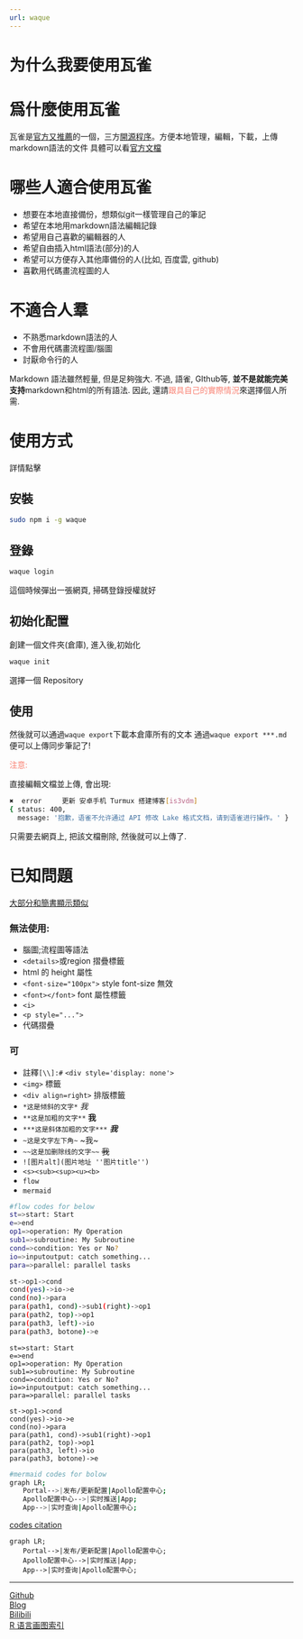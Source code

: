 ```yaml
---
url: waque
---
```


# 为什么我要使用瓦雀

# 爲什麼使用瓦雀
瓦雀是[官方又推薦](https://www.yuque.com/yuque/help/third-party-tools#waque)的一個，三方[開源程序](https://github.com/yesmeck/waque)。方便本地管理，編輯，下載，上傳markdown語法的文件
具體可以看[官方文檔](https://www.yuque.com/waquehq/docs/getting-started)
# 哪些人適合使用瓦雀
- 想要在本地直接備份，想類似git一樣管理自己的筆記
- 希望在本地用markdown語法編輯記錄
- 希望用自己喜歡的編輯器的人
- 希望自由插入html語法(部分)的人
- 希望可以方便存入其他庫備份的人(比如, 百度雲, github)
- 喜歡用代碼畫流程圖的人

# 不適合人羣
- 不熟悉markdown語法的人
- 不會用代碼畫流程圖/腦圖
- 討厭命令行的人

Markdown 語法雖然輕量, 但是足夠強大. 不過, 語雀, GIthub等, <b>並不是就能完美支持</b>markdown和html的所有語法. 因此, 還請<span style="color:salmon;">跟具自己的實際情況</span>來選擇個人所需.

# 使用方式
<font s><a scr="https://www.yuque.com/waquehq/docs/getting-started">詳情點擊</a></font>

## 安裝
```bash
sudo npm i -g waque
```
## 登錄
```bash
waque login
```
這個時候彈出一張網頁, 掃碼登錄授權就好
## 初始化配置
創建一個文件夾(倉庫), 進入後,初始化
```bash
waque init
```
選擇一個 Repository

## 使用
然後就可以通過`waque export`下載本倉庫所有的文本
通過`waque export ***.md` 便可以上傳同步筆記了!
<p style="color:salmon;">注意:</p> 直接編輯文檔並上傳, 會出現:

```bash
✖  error     更新 安卓手机 Turmux 搭建博客[is3vdm]
{ status: 400,
  message: '抱歉，语雀不允许通过 API 修改 Lake 格式文档，请到语雀进行操作。' }
```

只需要去網頁上, 把該文檔刪除, 然後就可以上傳了.




# 已知問題

[大部分和簡書顯示類似](https://www.jianshu.com/p/ebe52d2d468f)

### 無法使用:
- 腦圖;流程圖等語法
- `<details>`或region 摺疊標籤
- html 的 height 屬性
- `<font-size="100px">` style font-size 無效
- `<font></font>` font 屬性標籤
- `<i>`
- `<p style="...">`
- 代碼摺疊



### 可
- 註釋`[\\]:#` `<div style='display: none'>`
- `<img>` 標籤
- `<div align=right>` 排版標籤
- `*这是倾斜的文字*` *我*
- `**这是加粗的文字**` **我**
- `***这是斜体加粗的文字***` ***我***
- `~这是文字左下角~` ~我~
- `~~这是加删除线的文字~~` ~~我~~
- ``![图片alt](图片地址 ''图片title'')``
- ```<s><sub><sup><u><b>```  
- `flow`
- `mermaid`

```bash
#flow codes for below
st=>start: Start
e=>end
op1=>operation: My Operation
sub1=>subroutine: My Subroutine
cond=>condition: Yes or No?
io=>inputoutput: catch something...
para=>parallel: parallel tasks

st->op1->cond
cond(yes)->io->e
cond(no)->para
para(path1, cond)->sub1(right)->op1
para(path2, top)->op1
para(path3, left)->io
para(path3, botone)->e
```
```flow
st=>start: Start
e=>end
op1=>operation: My Operation
sub1=>subroutine: My Subroutine
cond=>condition: Yes or No?
io=>inputoutput: catch something...
para=>parallel: parallel tasks

st->op1->cond
cond(yes)->io->e
cond(no)->para
para(path1, cond)->sub1(right)->op1
para(path2, top)->op1
para(path3, left)->io
para(path3, botone)->e
```


```bash
#mermaid codes for bolow
graph LR;
　　Portal-->|发布/更新配置|Apollo配置中心;
　　Apollo配置中心-->|实时推送|App;
　　App-->|实时查询|Apollo配置中心;
```
[codes citation](https://www.cnblogs.com/nanqiang/p/8244309.html)
```mermaid
graph LR;
　　Portal-->|发布/更新配置|Apollo配置中心;
　　Apollo配置中心-->|实时推送|App;
　　App-->|实时查询|Apollo配置中心;
```
---  
[Github](https://github.com/Karobben)  
[Blog](http://Karobben.github.io)  
[Bilibili](https://space.bilibili.com/393056819)  
[R 语言画图索引](https://karobben.github.io/R/R-index.html)
